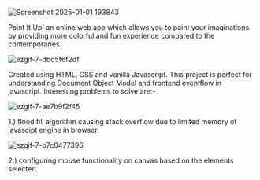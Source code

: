 ![Screenshot 2025-01-01 193843](https://github.com/user-attachments/assets/4f19e7f2-d5a2-46cd-a7a7-3fb0f8a98395)


Paint It Up! an online web app which allows you to paint your imaginations by providing more colorful and fun experience compared to the contemporaries.

![ezgif-7-dbd5f6f2df](https://github.com/user-attachments/assets/7c32a4c2-d62c-4b18-8f25-57f4c20b030e)


Created using HTML, CSS and vanilla Javascript. This project is perfect for understanding Document Object Model and frontend eventflow in javascript.
Interesting problems to solve are:-

![ezgif-7-ae7b9f2f45](https://github.com/user-attachments/assets/0fa2660e-5b02-4a54-b33f-0913a436c523)


1.) flood fill algorithm causing stack overflow due to limited memory of javascipt engine in browser.

![ezgif-7-b7c0477396](https://github.com/user-attachments/assets/967ad82e-73ea-42d7-a3b3-756309713553)


2.) configuring mouse functionality on canvas based on the elements selected.
